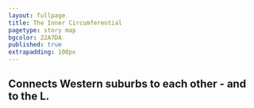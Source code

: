 ```yaml
---
layout: fullpage
title: The Inner Circumferential
pagetype: story map
bgcolor: 22A7DA
published: true
extrapadding: 100px
---
```


## Connects Western suburbs to each other - and to the L.